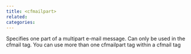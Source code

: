 ```yaml
---
title: <cfmailpart>
related:
categories:
---
```


Specifies one part of a multipart e-mail message. Can only be used in the cfmail tag. You can use more than one cfmailpart tag within a cfmail tag